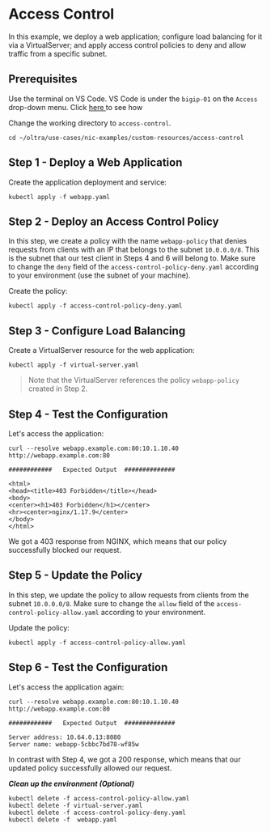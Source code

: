 # Access Control

In this example, we deploy a web application; configure load balancing for it via a VirtualServer; and apply access control policies to deny and allow traffic from a specific subnet.

## Prerequisites
Use the terminal on VS Code. VS Code is under the `bigip-01` on the `Access` drop-down menu. Click <a href="https://raw.githubusercontent.com/F5EMEA/oltra/main/vscode.png"> here </a> to see how 

Change the working directory to `access-control`.
```
cd ~/oltra/use-cases/nic-examples/custom-resources/access-control
```

## Step 1 - Deploy a Web Application

Create the application deployment and service:
```
kubectl apply -f webapp.yaml
```

## Step 2 - Deploy an Access Control Policy

In this step, we create a policy with the name `webapp-policy` that denies requests from clients with an IP that belongs to the subnet `10.0.0.0/8`. This is the subnet that our test client in Steps 4 and 6 will belong to. Make sure to change the `deny` field of the `access-control-policy-deny.yaml` according to your environment (use the subnet of your machine).

Create the policy:
```
kubectl apply -f access-control-policy-deny.yaml
```

## Step 3 - Configure Load Balancing

Create a VirtualServer resource for the web application:
```
kubectl apply -f virtual-server.yaml
```

> Note that the VirtualServer references the policy `webapp-policy` created in Step 2.

## Step 4 - Test the Configuration

Let's access the application:
```
curl --resolve webapp.example.com:80:10.1.10.40 http://webapp.example.com:80

############   Expected Output  ##############

<html>
<head><title>403 Forbidden</title></head>
<body>
<center><h1>403 Forbidden</h1></center>
<hr><center>nginx/1.17.9</center>
</body>
</html>
```

We got a 403 response from NGINX, which means that our policy successfully blocked our request. 

## Step 5 - Update the Policy

In this step, we update the policy to allow requests from clients from the subnet `10.0.0.0/8`. Make sure to change the `allow` field of the `access-control-policy-allow.yaml` according to your environment. 

Update the policy:
```
kubectl apply -f access-control-policy-allow.yaml
```

## Step 6 - Test the Configuration

Let's access the application again:
```
curl --resolve webapp.example.com:80:10.1.10.40 http://webapp.example.com:80

############   Expected Output  ##############

Server address: 10.64.0.13:8080
Server name: webapp-5cbbc7bd78-wf85w
```

In contrast with Step 4, we got a 200 response, which means that our updated policy successfully allowed our request.


***Clean up the environment (Optional)***
```
kubectl delete -f access-control-policy-allow.yaml
kubectl delete -f virtual-server.yaml
kubectl delete -f access-control-policy-deny.yaml
kubectl delete -f  webapp.yaml
```